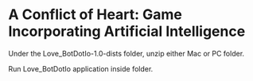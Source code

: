 # A Conflict of Heart: Game Incorporating Artificial Intelligence

Under the Love_BotDotIo-1.0-dists folder, unzip either Mac or PC folder.

Run Love_BotDotIo application inside folder.
